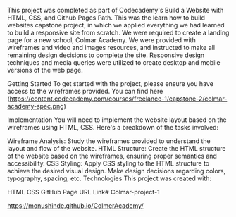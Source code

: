 This project was completed as part of Codecademy's Build a Website with HTML, CSS, and Github Pages Path. This was the learn how to build websites capstone project, in which we applied everything we had learned to build a responsive site from scratch. We were required to create a landing page for a new school, Colmar Academy. We were provided with wireframes and video and images resources, and instructed to make all remaining design decisions to complete the site. Responsive design techniques and media queries were utilized to create desktop and mobile versions of the web page.

Getting Started
To get started with the project, please ensure you have access to the wireframes provided. You can find here (https://content.codecademy.com/courses/freelance-1/capstone-2/colmar-academy-spec.png)

Implementation
You will need to implement the website layout based on the wireframes using HTML, CSS. Here's a breakdown of the tasks involved:

Wireframe Analysis: Study the wireframes provided to understand the layout and flow of the website.
HTML Structure: Create the HTML structure of the website based on the wireframes, ensuring proper semantics and accessibility.
CSS Styling: Apply CSS styling to the HTML structure to achieve the desired visual design. Make design decisions regarding colors, typography, spacing, etc.
Technologies
This project was created with:

HTML
CSS
GitHub Page URL Link# Colmar-project-1

https://monushinde.github.io/ColmerAcademy/
